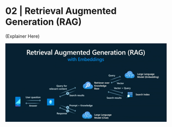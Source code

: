 # 02 | Retrieval Augmented Generation (RAG)

(Explainer Here)

![Retrieval Augmented Generation](../img/concepts/05-rag-pattern-explainer.png)
